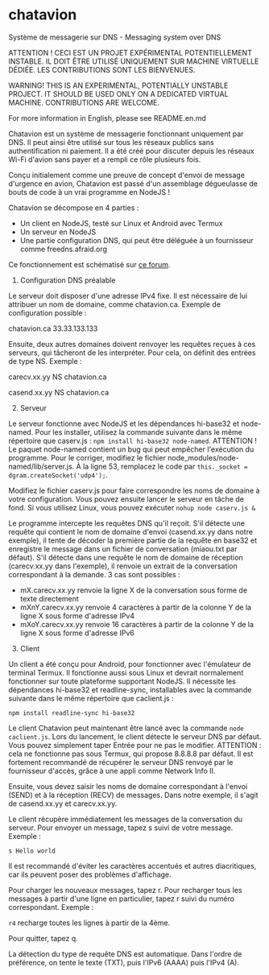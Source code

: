 # chatavion
Système de messagerie sur DNS - Messaging system over DNS

ATTENTION ! CECI EST UN PROJET EXPÉRIMENTAL POTENTIELLEMENT INSTABLE. IL DOIT ÊTRE UTILISÉ UNIQUEMENT SUR MACHINE VIRTUELLE DÉDIÉE.
LES CONTRIBUTIONS SONT LES BIENVENUES. 

WARNING! THIS IS AN EXPERIMENTAL, POTENTIALLY UNSTABLE PROJECT. IT SHOULD BE USED ONLY ON A DEDICATED VIRTUAL MACHINE. CONTRIBUTIONS ARE WELCOME.

For more information in English, please see README.en.md

Chatavion est un système de messagerie fonctionnant uniquement par DNS. 
Il peut ainsi être utilisé sur tous les réseaux publics sans authentification ni paiement.
Il a été créé pour discuter depuis les réseaux Wi-Fi d'avion sans payer et a rempli ce rôle plusieurs fois.

Conçu initialement comme une preuve de concept d'envoi de message d'urgence en avion, Chatavion est passé d'un assemblage dégueulasse de bouts de code à un vrai programme en NodeJS !

Chatavion se décompose en 4 parties : 
 - Un client en NodeJS, testé sur Linux et Android avec Termux
 - Un serveur en NodeJS
 - Une partie configuration DNS, qui peut être déléguée à un fournisseur comme freedns.afraid.org 
 
Ce fonctionnement est schématisé sur [ce forum](https://zestedesavoir.com/forums/sujet/12757/chatavion-une-messagerie-passe-partout/?page=2#p206584). 
 
1. Configuration DNS préalable

Le serveur doit disposer d'une adresse IPv4 fixe. Il est nécessaire de lui attribuer un nom de domaine, comme chatavion.ca. Exemple de configuration possible :

chatavion.ca    33.33.133.133

Ensuite, deux autres domaines doivent renvoyer les requêtes reçues à ces serveurs, qui tâcheront de les interpréter. 
Pour cela, on définit des entrées de type NS. Exemple :

carecv.xx.yy   NS   chatavion.ca

casend.xx.yy      NS   chatavion.ca

2. Serveur

Le serveur fonctionne avec NodeJS et les dépendances hi-base32 et node-named. Pour les installer, utilisez la commande suivante dans le même répertoire que caserv.js : ```npm install hi-base32 node-named```. ATTENTION ! Le paquet node-named contient un bug qui peut empêcher l'exécution du programme. Pour le corriger, modifiez le fichier node_modules/node-named/lib/server.js. À la ligne 53, remplacez le code par ```this._socket = dgram.createSocket('udp4');```.

Modifiez le fichier caserv.js pour faire correspondre les noms de domaine à votre configuration. Vous pouvez ensuite lancer le serveur en tâche de fond. Si vous utilisez Linux, vous pouvez exécuter ```nohup node caserv.js &```

Le programme intercepte les requêtes DNS qu'il reçoit. S'il détecte une requête qui contient le nom de domaine d'envoi (casend.xx.yy dans notre exemple), il tente de décoder la première partie de la requête en base32 et enregistre le message dans un fichier de conversation (miaou.txt par défaut). S'il détecte dans une requête le nom de domaine de réception (carecv.xx.yy dans l'exemple), il renvoie un extrait de la conversation correspondant à la demande. 3 cas sont possibles : 

- mX.carecv.xx.yy renvoie la ligne X de la conversation sous forme de texte directement
- mXnY.carecv.xx.yy renvoie 4 caractères à partir de la colonne Y de la ligne X sous forme d'adresse IPv4
- mXoY.carecv.xx.yy renvoie 16 caractères à partir de la colonne Y de la ligne X sous forme d'adresse IPv6

3. Client

Un client a été conçu pour Android, pour fonctionner avec l'émulateur de terminal Termux. Il fonctionne aussi sous Linux et devrait normalement fonctionner sur toute plateforme supportant NodeJS. Il nécessite les dépendances hi-base32 et readline-sync, installables avec la commande suivante dans le même répertoire que caclient.js : 

```npm install readline-sync hi-base32```

Le client Chatavion peut maintenant être lancé avec la commande ```node caclient.js```. Lors du lancement, le client détecte le serveur DNS par défaut. Vous pouvez simplement taper Entrée pour ne pas le modifier. ATTENTION : cela ne fonctionne pas sous Termux, qui propose 8.8.8.8 par défaut. Il est fortement recommandé de récupérer le serveur DNS renvoyé par le fournisseur d'accès, grâce à une appli comme Network Info II.

Ensuite, vous devez saisir les noms de domaine correspondant à l'envoi (SEND) et à la réception (RECV) de messages. Dans notre exemple, il s'agit de casend.xx.yy et carecv.xx.yy.

Le client récupère immédiatement les messages de la conversation du serveur. Pour envoyer un message, tapez s suivi de votre message. Exemple :

```s Hello world```

Il est recommandé d'éviter les caractères accentués et autres diacritiques, car ils peuvent poser des problèmes d'affichage.

Pour charger les nouveaux messages, tapez r. Pour recharger tous les messages à partir d'une ligne en particulier, tapez r suivi du numéro correspondant. Exemple :

```r4``` recharge toutes les lignes à partir de la 4ème.

Pour quitter, tapez q.

La détection du type de requête DNS est automatique. Dans l'ordre de préférence, on tente le texte (TXT), puis l'IPv6 (AAAA) puis l'IPv4 (A).
